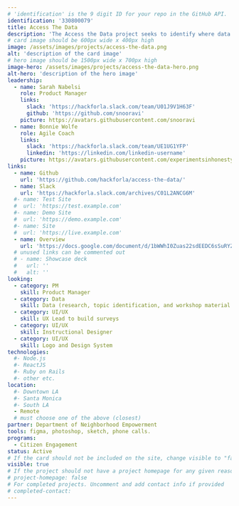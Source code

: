 ```yaml
---
# 'identification' is the 9 digit ID for your repo in the GitHub API.
identification: '330800079'
title: Access The Data
description: 'The Access the Data project seeks to identify where data literacy education is most needed and to develop modules to address those areas. The project will produce a website to make accessing those modules and other relevant self teaching content easy to find and use.'
# card image should be 600px wide x 400px high
image: /assets/images/projects/access-the-data.png
alt: 'description of the card image'
# hero image should be 1500px wide x 700px high
image-hero: /assets/images/projects/access-the-data-hero.png
alt-hero: 'description of the hero image'
leadership:
  - name: Sarah Nabelsi
    role: Product Manager
    links:
      slack: 'https://hackforla.slack.com/team/U01J9V1H63F'
      github: 'https://github.com/snooravi'
    picture: https://avatars.githubusercontent.com/snooravi
  - name: Bonnie Wolfe
    role: Agile Coach
    links:
      slack: 'https://hackforla.slack.com/team/UE1UG1YFP'
      linkedin: 'https://linkedin.com/linkedin-username'
    picture: https://avatars.githubusercontent.com/experimentsinhonesty
links: 
  - name: Github
    url: 'https://github.com/hackforla/access-the-data/'
  - name: Slack
    url: 'https://hackforla.slack.com/archives/C01L2ANCG6M'
  #- name: Test Site
  #  url: 'https://test.example.com'
  #- name: Demo Site
  #  url: 'https://demo.example.com'
  #- name: Site
  #  url: 'https://live.example.com'
  - name: Overview
    url: 'https://docs.google.com/document/d/1bWWhI0Zuas22sdEEDC6sSuRYZ3gXiBZ8LuyNUmD_s7o/edit?usp=sharing'
  # unused links can be commented out
  # - name: Showcase deck
  #   url: ''
  #   alt: ''
looking:
  - category: PM
    skill: Product Manager
  - category: Data
    skill: Data (research, topic identification, and workshop material development)
  - category: UI/UX
    skill: UX Lead to build surveys  
  - category: UI/UX
    skill: Instructional Designer
  - category: UI/UX
    skill: Logo and Design System
technologies: 
  #- Node.js 
  #- ReactJS 
  #- Ruby on Rails
  #- other etc.
location: 
  #- Downtown LA
  #- Santa Monica
  #- South LA
  - Remote
  # must choose one of the above (closest)
partner: Department of Neighborhood Empowerment
tools: figma, photoshop, sketch, phone calls.
programs: 
  - Citizen Engagement
status: Active
# If the card should not be included on the site, change visible to "false"
visible: true
# If the project should not have a project homepage for any given reason, add the following line (uncommented):
# project-homepage: false
# For completed projects. Uncomment and add contact info if provided
# completed-contact:
---
```

